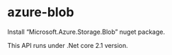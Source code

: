 # azure-blob

Install “Microsoft.Azure.Storage.Blob” nuget package.

This API runs under .Net core 2.1 version.
